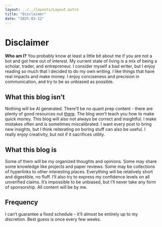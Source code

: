 ```yaml
---
layout: ../../layouts/Layout.astro
title: "Disclaimer"
date: "2025-03-12"
---
```

# Disclaimer

**Who am I?** You probably know at least a little bit about me if you are not a bot and got here out of interest. My current state of living is a mix of being a scholar, trader, and entrepreneur. I consider myself a bad writer, but I enjoy reading so much that I decided to do my own writing. I like things that have real impacts and make money. I enjoy conciseness and precision in communication, and try to be as unbiased as possible.

## What this blog isn’t

Nothing will be AI generated. There’ll be no quant prep content - there are plenty of good resources out [there](https://www.amazon.com/Practical-Guide-Quantitative-Finance-Interviews/dp/1438236662). The blog won’t teach you how to make quick money. This blog will also not always be correct and insightful. I make mistakes often and is sometimes miscalibrated. I want every post to bring new insights, but I think reiterating on boring stuff can also be useful. I really enjoy creativity, but not if it sacrifices utility.

## What this blog is

Some of them will be my organized thoughts and opinions. Some may share some knowledge like projects and paper reviews. Some may be collections of hyperlinks to other interesting places. Everything will be relatively short and digestible, no fluff. I’ll also try to express my confidence levels on all unverified claims. It’s impossible to be unbiased, but I’ll never take any form of sponsorship. All content will be by me.

## Frequency

I can’t guarantee a fixed schedule - it’ll almost be entirely up to my discretion. Best guess is once every few weeks.
